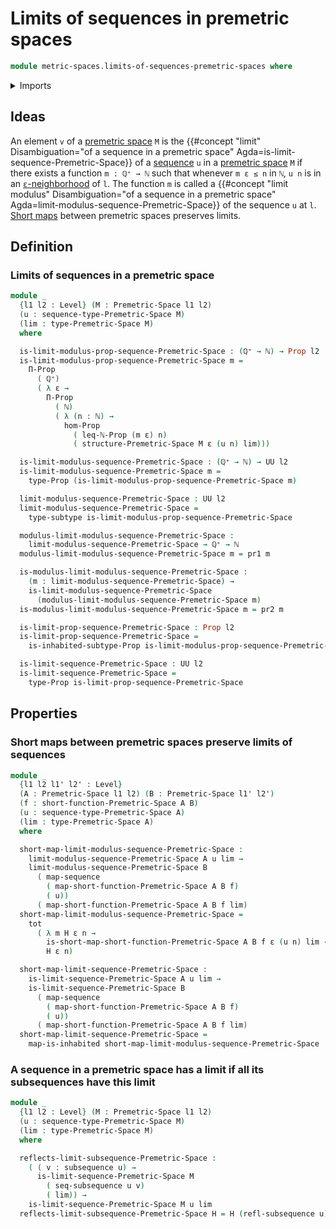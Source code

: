 # Limits of sequences in premetric spaces

```agda
module metric-spaces.limits-of-sequences-premetric-spaces where
```

<details><summary>Imports</summary>

```agda
open import elementary-number-theory.inequality-natural-numbers
open import elementary-number-theory.maximum-natural-numbers
open import elementary-number-theory.natural-numbers
open import elementary-number-theory.positive-rational-numbers

open import foundation.constant-maps
open import foundation.dependent-pair-types
open import foundation.function-types
open import foundation.functoriality-dependent-pair-types
open import foundation.identity-types
open import foundation.inhabited-subtypes
open import foundation.inhabited-types
open import foundation.propositions
open import foundation.subtypes
open import foundation.transport-along-identifications
open import foundation.universe-levels

open import lists.sequences
open import lists.subsequences

open import metric-spaces.premetric-spaces
open import metric-spaces.sequences-premetric-spaces
open import metric-spaces.short-functions-premetric-spaces
```

</details>

## Ideas

An element `v` of a [premetric space](metric-spaces.premetric-spaces.md) `M` is
the
{{#concept "limit" Disambiguation="of a sequence in a premetric space" Agda=is-limit-sequence-Premetric-Space}}
of a [sequence](metric-spaces.sequences-premetric-spaces.md) `u` in a
[premetric space](metric-spaces.premetric-spaces.md) `M` if there exists a
function `m : ℚ⁺ → ℕ` such that whenever `m ε ≤ n` in `ℕ`, `u n` is in an
[`ε`-neighborhood](metric-spaces.premetric-structures.md) of `l`. The function
`m` is called a
{{#concept "limit modulus" Disambiguation="of a sequence in a premetric space" Agda=limit-modulus-sequence-Premetric-Space}}
of the sequence `u` at `l`.
[Short maps](metric-spaces.short-functions-premetric-spaces.md) between
premetric spaces preserves limits.

## Definition

### Limits of sequences in a premetric space

```agda
module _
  {l1 l2 : Level} (M : Premetric-Space l1 l2)
  (u : sequence-type-Premetric-Space M)
  (lim : type-Premetric-Space M)
  where

  is-limit-modulus-prop-sequence-Premetric-Space : (ℚ⁺ → ℕ) → Prop l2
  is-limit-modulus-prop-sequence-Premetric-Space m =
    Π-Prop
      ( ℚ⁺)
      ( λ ε →
        Π-Prop
          ( ℕ)
          ( λ (n : ℕ) →
            hom-Prop
              ( leq-ℕ-Prop (m ε) n)
              ( structure-Premetric-Space M ε (u n) lim)))

  is-limit-modulus-sequence-Premetric-Space : (ℚ⁺ → ℕ) → UU l2
  is-limit-modulus-sequence-Premetric-Space m =
    type-Prop (is-limit-modulus-prop-sequence-Premetric-Space m)

  limit-modulus-sequence-Premetric-Space : UU l2
  limit-modulus-sequence-Premetric-Space =
    type-subtype is-limit-modulus-prop-sequence-Premetric-Space

  modulus-limit-modulus-sequence-Premetric-Space :
    limit-modulus-sequence-Premetric-Space → ℚ⁺ → ℕ
  modulus-limit-modulus-sequence-Premetric-Space m = pr1 m

  is-modulus-limit-modulus-sequence-Premetric-Space :
    (m : limit-modulus-sequence-Premetric-Space) →
    is-limit-modulus-sequence-Premetric-Space
      (modulus-limit-modulus-sequence-Premetric-Space m)
  is-modulus-limit-modulus-sequence-Premetric-Space m = pr2 m

  is-limit-prop-sequence-Premetric-Space : Prop l2
  is-limit-prop-sequence-Premetric-Space =
    is-inhabited-subtype-Prop is-limit-modulus-prop-sequence-Premetric-Space

  is-limit-sequence-Premetric-Space : UU l2
  is-limit-sequence-Premetric-Space =
    type-Prop is-limit-prop-sequence-Premetric-Space
```

## Properties

### Short maps between premetric spaces preserve limits of sequences

```agda
module _
  {l1 l2 l1' l2' : Level}
  (A : Premetric-Space l1 l2) (B : Premetric-Space l1' l2')
  (f : short-function-Premetric-Space A B)
  (u : sequence-type-Premetric-Space A)
  (lim : type-Premetric-Space A)
  where

  short-map-limit-modulus-sequence-Premetric-Space :
    limit-modulus-sequence-Premetric-Space A u lim →
    limit-modulus-sequence-Premetric-Space B
      ( map-sequence
        ( map-short-function-Premetric-Space A B f)
        ( u))
      ( map-short-function-Premetric-Space A B f lim)
  short-map-limit-modulus-sequence-Premetric-Space =
    tot
      ( λ m H ε n →
        is-short-map-short-function-Premetric-Space A B f ε (u n) lim ∘
        H ε n)

  short-map-limit-sequence-Premetric-Space :
    is-limit-sequence-Premetric-Space A u lim →
    is-limit-sequence-Premetric-Space B
      ( map-sequence
        ( map-short-function-Premetric-Space A B f)
        ( u))
      ( map-short-function-Premetric-Space A B f lim)
  short-map-limit-sequence-Premetric-Space =
    map-is-inhabited short-map-limit-modulus-sequence-Premetric-Space
```

### A sequence in a premetric space has a limit if all its subsequences have this limit

```agda
module _
  {l1 l2 : Level} (M : Premetric-Space l1 l2)
  (u : sequence-type-Premetric-Space M)
  (lim : type-Premetric-Space M)
  where

  reflects-limit-subsequence-Premetric-Space :
    ( ( v : subsequence u) →
      is-limit-sequence-Premetric-Space M
        ( seq-subsequence u v)
        ( lim)) →
    is-limit-sequence-Premetric-Space M u lim
  reflects-limit-subsequence-Premetric-Space H = H (refl-subsequence u)
```
